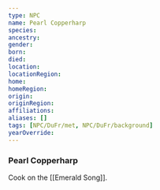 ```yaml
---
type: NPC
name: Pearl Copperharp
species: 
ancestry: 
gender: 
born: 
died: 
location: 
locationRegion:
home: 
homeRegion:
origin:
originRegion:
affiliations: 
aliases: []
tags: [NPC/DuFr/met, NPC/DuFr/background]
yearOverride: 
---
```

### Pearl Copperharp

Cook on the [[Emerald Song]].